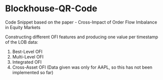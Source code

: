 # Blockhouse-QR-Code
Code Snippet based on the paper - Cross-Impact of Order Flow Imbalance in Equity Markets

Constructing different OFI features and producing one value per timestamp of the LOB data:
  1. Best-Level OFI
  2. Multi-Level OFI
  3. Integrated OFI
  4. Cross-Asset OFI (Data given was only for AAPL, so this has not been implemented so far)
